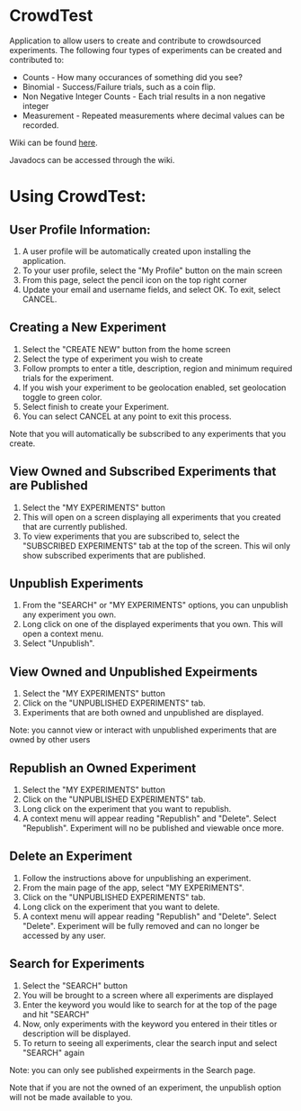 # CrowdTest

Application to allow users to create and contribute to crowdsourced experiments. 
The following four types of experiments can be created and contributed to:

* Counts - How many occurances of something did you see?
* Binomial - Success/Failure trials, such as a coin flip.
* Non Negative Integer Counts - Each trial results in a non negative integer
* Measurement - Repeated measurements where decimal values can be recorded.

Wiki can be found [here](https://github.com/CMPUT301W21T26/CrowdTest/wiki).

Javadocs can be accessed through the wiki.

# Using CrowdTest:

## User Profile Information:
1. A user profile will be automatically created upon installing the application.
2. To your user profile, select the "My Profile" button on the main screen
3. From this page, select the pencil icon on the top right corner
4. Update your email and username fields, and select OK. To exit, select CANCEL.

## Creating a New Experiment
1. Select the "CREATE NEW" button from the home screen
2. Select the type of experiment you wish to create
3. Follow prompts to enter a title, description, region and minimum required trials for the experiment.
4. If you wish your experiment to be geolocation enabled, set geolocation toggle to green color.
5. Select finish to create your Experiment.
6. You can select CANCEL at any point to exit this process.

Note that you will automatically be subscribed to any experiments that you create.

## View Owned and Subscribed Experiments that are Published
1. Select the "MY EXPERIMENTS" button
2. This will open on a screen displaying all experiments that you created that are currently published.
3. To view experiments that you are subscribed to, select the "SUBSCRIBED EXPERIMENTS" tab at the top of the screen. This wil only show subscribed experiments that are published. 

## Unpublish Experiments
1. From the "SEARCH" or "MY EXPERIMENTS" options, you can unpublish any experiment you own.
2. Long click on one of the displayed experiments that you own. This will open a context menu. 
3. Select "Unpublish".

## View Owned and Unpublished Expeirments
1. Select the "MY EXPERIMENTS" button
2. Click on the "UNPUBLISHED EXPERIMENTS" tab.
3. Experiments that are both owned and unpublished are displayed.

Note: you cannot view or interact with unpublished experiments that are owned by other users

## Republish an Owned Experiment
1. Select the "MY EXPERIMENTS" button
2. Click on the "UNPUBLISHED EXPERIMENTS" tab.
3. Long click on the experiment that you want to republish.
4. A context menu will appear reading "Republish" and "Delete". Select "Republish". Experiment will no be published and viewable once more.

## Delete an Experiment
1. Follow the instructions above for unpublishing an experiment.
2. From the main page of the app, select "MY EXPERIMENTS".
3. Click on the "UNPUBLISHED EXPERIMENTS" tab.
4. Long click on the experiment that you want to delete.
5.  A context menu will appear reading "Republish" and "Delete". Select "Delete". Experiment will be fully removed and can no longer be accessed by any user.

## Search for Experiments
1. Select the "SEARCH" button
2. You will be brought to a screen where all experiments are displayed
3. Enter the keyword you would like to search for at the top of the page and hit "SEARCH"
4. Now, only experiments with the keyword you entered in their titles or description will be displayed.
5. To return to seeing all experiments, clear the search input and select "SEARCH" again

Note: you can only see published expeirments in the Search page.



Note that if you are not the owned of an experiment, the unpublish option will not be made available to you.
